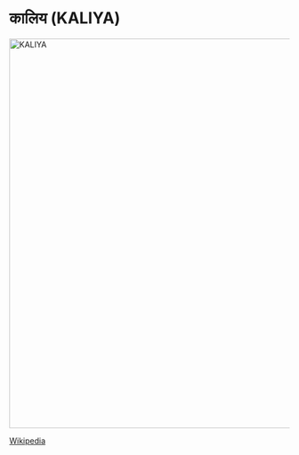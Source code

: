 # कालिय (KALIYA)
<img src="IMAGES/3D.png" alt='KALIYA' width='700' />

[Wikipedia](https://en.wikipedia.org/wiki/Kaliya)
